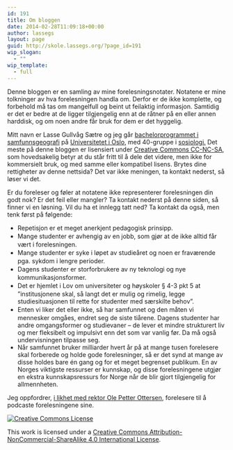 ```yaml
---
id: 191
title: Om bloggen
date: 2014-02-28T11:09:18+00:00
author: lassegs
layout: page
guid: http://skole.lassegs.org/?page_id=191
wip_slogan:
  - ""
wip_template:
  - full
---
```

Denne bloggen er en samling av mine forelesningsnotater. Notatene er mine tolkninger av hva forelesningen handla om. Derfor er de ikke komplette, og forbehold må tas om mangelfull og beint ut feilaktig informasjon. Samtidig er det er bedre at de ligger tilgjengelig enn at de råtner på en eller annen harddisk, og om noen andre får bruk for dem er det hyggelig.

Mitt navn er Lasse Gullvåg Sætre og jeg går [bachelorprogrammet i samfunnsgeografi](http://www.uio.no/studier/program/samfunnsgeografi/) på [Universitetet i Oslo](http://www.uio.no/), med 40-gruppe i [sosiologi.](http://www.uio.no/studier/program/sosiologi/) Det meste på denne bloggen er lisensiert under [Creative Commons CC-NC-SA](http://creativecommons.org/licenses/by-nc-sa/4.0/), som hovedsakelig betyr at du står fritt til å dele det videre, men ikke for kommersielt bruk, og med samme eller kompatibel lisens. Brytes dine rettigheter av denne nettsida? Det var ikke meningen, ta kontakt nederst, så løser vi det.

Er du foreleser og føler at notatene ikke representerer forelesningen din godt nok? Er det feil eller mangler? Ta kontakt nederst på denne siden, så finner vi en løsning. Vil du ha et innlegg tatt ned? Ta kontakt da også, men tenk først på følgende:

  * Repetisjon er et meget anerkjent pedagogisk prinsipp.
  * <span style="line-height: 1.5em;">Mange studenter er avhengig av en jobb, som gjør at de ikke alltid får vært i forelesningen.</span>
  * <span style="line-height: 1.5em;">Mange studenter er syke i løpet av studieåret og noen er fraværende pga. sykdom i lengre perioder.</span>
  * <span style="line-height: 1.5em;">Dagens studenter er storforbrukere av ny teknologi og nye kommunikasjonsformer.</span>
  * <span style="line-height: 1.5em;">Det er hjemlet i Lov om universiteter og høyskoler § 4-3 pkt 5 at ”institusjonene skal, så langt det er mulig og rimelig, legge studiesituasjonen til rette for studenter med særskilte behov”.</span>
  * <span style="line-height: 1.5em;">Enten vi liker det eller ikke, så har samfunnet og den måten vi mennesker omgåes, endret seg de siste tiårene. Dagens studenter har andre omgangsformer og studievaner &#8211; de lever et mindre strukturert liv og mer fleksibelt og impulsivt enn det som var vanlig før. Da må også undervisningen tilpasse seg.</span>
  * Når samfunnet bruker milliarder hvert år på at mange tusen forelesere skal forberede og holde gode forelesninger, så er det synd at mange av disse holdes bare én gang og for et meget begrenset publikum. En av Norges viktigste ressurser er kunnskap, og disse forelesningene utgjør en ekstra kunnskapsressurs for Norge når de blir gjort tilgjengelig for allmennheten.

Jeg oppfordrer, [i likhet med rektor Ole Petter Ottersen](http://blogg.uio.no/unidir/ottersen/content/forelesninger-p%C3%A5-podcast-ett-%C3%A5r-etter), forelesere til å podcaste forelesningene sine.

<div id='contact-form-191'>
</div>

<a href="http://creativecommons.org/licenses/by-nc-sa/4.0/" rel="license"><img style="border-width: 0;" src="https://i0.wp.com/i.creativecommons.org/l/by-nc-sa/4.0/80x15.png?w=720" alt="Creative Commons License" data-recalc-dims="1" /></a>
  
This work is licensed under a <a href="http://creativecommons.org/licenses/by-nc-sa/4.0/" rel="license">Creative Commons Attribution-NonCommercial-ShareAlike 4.0 International License</a>.